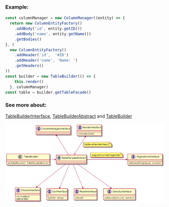 ### Example:

```javascript
const columnManager = new ColumnManager((entity) => {
  return new ColumnEntityFactory()
    .addBody('id', entity.getID())
    .addBody('name', entity.getName())
    .getBodies()
}, (
  new ColumnEntityFactory()
    .addHeader('id',  '#ID')
    .addHeader('name', 'Name: ')
    .getHeaders()
))
const builder = new TableBuilder(() => {
    this.render()
  }, columnManager)
const table = builder.getTableFacade()

```
### See more about:
[TableBuilderInterface](../../Facades/TableFacadeInterface.js),
[TableBuilderAbstract](../../Facades/TableFacadeAbstract.js)
and
[TableBuilder](../../Facades/TableFacade.js)


![TableFacade.png](./TableBuilder.png)

